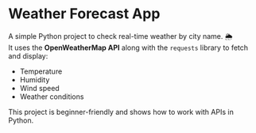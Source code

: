 # Weather Forecast App

A simple Python project to check real-time weather by city name. 🌦️  
It uses the **OpenWeatherMap API** along with the `requests` library to fetch and display:  
- Temperature  
- Humidity  
- Wind speed  
- Weather conditions  

This project is beginner-friendly and shows how to work with APIs in Python.
